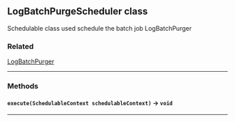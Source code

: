## LogBatchPurgeScheduler class

Schedulable class used schedule the batch job LogBatchPurger

### Related

[LogBatchPurger](/log-management/LogBatchPurger.md)

---
### Methods
#### `execute(SchedulableContext schedulableContext)` → `void`
---
